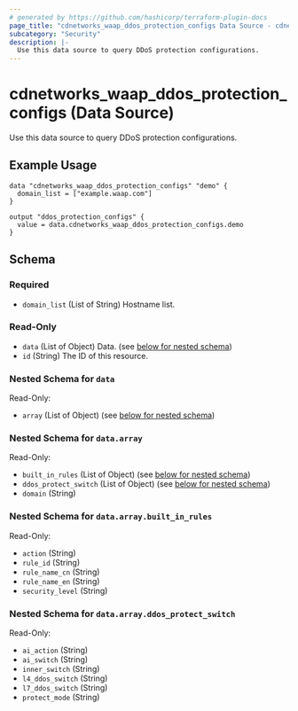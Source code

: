 ```yaml
---
# generated by https://github.com/hashicorp/terraform-plugin-docs
page_title: "cdnetworks_waap_ddos_protection_configs Data Source - cdnetworks"
subcategory: "Security"
description: |-
  Use this data source to query DDoS protection configurations.
---
```


# cdnetworks_waap_ddos_protection_configs (Data Source)

Use this data source to query DDoS protection configurations.

## Example Usage
```hcl
data "cdnetworks_waap_ddos_protection_configs" "demo" {
  domain_list = ["example.waap.com"]
}

output "ddos_protection_configs" {
  value = data.cdnetworks_waap_ddos_protection_configs.demo
}
```

<!-- schema generated by tfplugindocs -->
## Schema

### Required

- `domain_list` (List of String) Hostname list.

### Read-Only

- `data` (List of Object) Data. (see [below for nested schema](#nestedatt--data))
- `id` (String) The ID of this resource.

<a id="nestedatt--data"></a>
### Nested Schema for `data`

Read-Only:

- `array` (List of Object) (see [below for nested schema](#nestedobjatt--data--array))

<a id="nestedobjatt--data--array"></a>
### Nested Schema for `data.array`

Read-Only:

- `built_in_rules` (List of Object) (see [below for nested schema](#nestedobjatt--data--array--built_in_rules))
- `ddos_protect_switch` (List of Object) (see [below for nested schema](#nestedobjatt--data--array--ddos_protect_switch))
- `domain` (String)

<a id="nestedobjatt--data--array--built_in_rules"></a>
### Nested Schema for `data.array.built_in_rules`

Read-Only:

- `action` (String)
- `rule_id` (String)
- `rule_name_cn` (String)
- `rule_name_en` (String)
- `security_level` (String)


<a id="nestedobjatt--data--array--ddos_protect_switch"></a>
### Nested Schema for `data.array.ddos_protect_switch`

Read-Only:

- `ai_action` (String)
- `ai_switch` (String)
- `inner_switch` (String)
- `l4_ddos_switch` (String)
- `l7_ddos_switch` (String)
- `protect_mode` (String)
